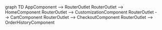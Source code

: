 graph TD
    AppComponent --> RouterOutlet
    RouterOutlet --> HomeComponent
    RouterOutlet --> CustomizationComponent
    RouterOutlet --> CartComponent
    RouterOutlet --> CheckoutComponent
    RouterOutlet --> OrderHistoryComponent